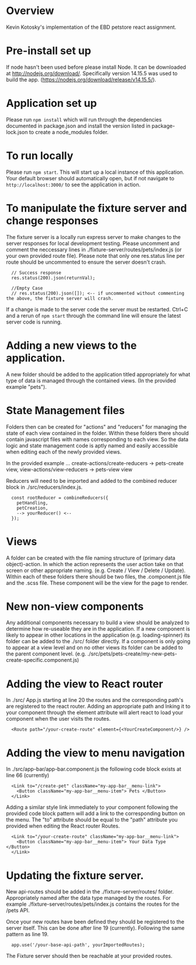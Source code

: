 # Overview
Kevin Kotosky's implementation of the EBD petstore react assignment. 

# Pre-install set up
If node hasn't been used before please install Node. It can be downloaded at http://nodejs.org/download/. Specifically version 14.15.5 was used to build the app. (https://nodejs.org/download/release/v14.15.5/).

# Application set up
Please run ``` npm install ``` which will run through the dependencies documented in package.json and install the version listed in package-lock.json to create a node_modules folder.

# To run locally
Please run ``` npm start ```. This will start up a local instance of this application. Your default browser should automatically open, but if not navigate to ```http://localhost:3000/``` to see the application in action.

# To manipulate the fixture server and change responses
The fixture server is a locally run express server to make changes to the server responses for local development testing. Please uncomment and comment the neccessary lines in ./fixture-server/routes/pets/index.js (or your own provided route file). Please note that only one res.status line per route should be uncommented to ensure the server doesn't crash.

```
  // Success response
  res.status(200).json(returnVal);

  //Empty Case
  // res.status(200).json([]); <-- if uncommented without commenting the above, the fixture server will crash.
```

If a change is made to the server code the server must be restarted. Ctrl+C and a rerun of ```npm start``` through the command line will ensure the latest server code is running.


# Adding a new views to the application. 
A new folder should be added to the application titled appropriately for what type of data is managed through the contained views. (In the provided example "pets"). 

# State Management files
Folders then can be created for "actions" and "reducers" for managing the state of each view contained in the folder. Within these folders there should contain javascript files with names corresponding to each view. So the data logic and state management code is aptly named and easily accessible when editing each of the newly provided views.

In the provided example ...
create-actions/create-reducers -> pets-create view, 
view-actions/view-reducers -> pets-view view

Reducers will need to be imported and added to the combined reducer block in ./src/reducers/index.js. 

```
  const rootReducer = combineReducers({
    petHandling,
    petCreation,
    --> yourReducer() <--
  });
```

# Views
A folder can be created with the file naming structure of (primary data object)-action. In which the action represents the user action take on that screen or other appropriate naming. (e.g. Create / View / Delete / Update). Within each of these folders there should be two files, the .component.js file and the .scss file. These component will be the view for the page to render. 

# New non-view components
Any additional components necessary to build a view should be analyzed to determine how re-useable they are in the application. If a new component is likely to appear in other locations in the application (e.g. loading-spinner) its folder can be added to the ./src/ folder directly. If a component is only going to appear at a view level and on no other views its folder can be added to the parent component level. (e.g. ./src/pets/pets-create/my-new-pets-create-specific.component.js)

# Adding the view to React router
In ./src/ App.js starting at line 20 the routes and the corresponding path's are registered to the react router. Adding an appropriate path and lnking it to your component through the element attribute will alert react to load your component when the user visits the routes.

```
  <Route path="/your-create-route" element={<YourCreateComponent/>} />
```

# Adding the view to menu navigation
In ./src/app-bar/app-bar.component.js the following code block exists at line 66 (currently)
```
  <Link to="/create-pet" className="my-app-bar__menu-link"> 
    <Button className="my-app-bar__menu-item"> Pets </Button>
  </Link>
```

Adding a similar style link immediately to your component following the provided code block pattern will add a link to the corresponding button on the menu. The "to" attribute should be equal to the "path" attribute you provided when editing the React router Routes.

```
  <Link to="/your-create-route" className="my-app-bar__menu-link"> 
    <Button className="my-app-bar__menu-item"> Your Data Type </Button>
  </Link>
```

# Updating the fixture server.

New api-routes should be added in the ./fixture-server/routes/ folder. Appropriately named after the data type managed by the routes. For example ./fixture-server/routes/pets/index.js contains the routes for the /pets API. 

Once your new routes have been defined they should be registered to the server itself. This can be done after line 19 (currently). Following the same pattern as line 19. 
```
  app.use('/your-base-api-path', yourImportedRoutes);
```

The Fixture server should then be reachable at your provided routes.